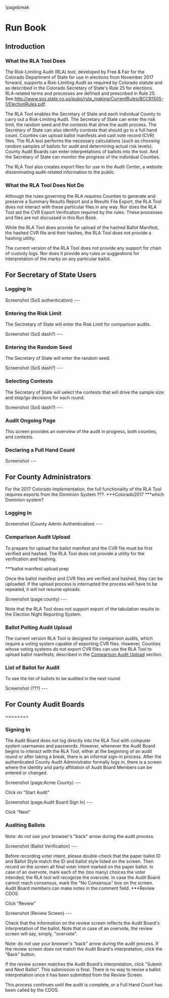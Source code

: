 \pagebreak

# Run Book 

## Introduction

### What the RLA Tool Does

The Risk-Limiting Audit (RLA) tool, developed by Free & Fair 
for the Colorado Department of
State for use in elections from November 2017 forward, supports a 
Risk-Limiting Audit as required by Colorado statute and 
as described in the Colorado Secretary of State's Rule 25 for
elections. RLA-related terms and processes are defined and prescribed in Rule 25.
See http://www.sos.state.co.us/pubs/rule_making/CurrentRules/8CCR1505-1/ElectionRules.pdf.

The RLA Tool enables the Secretary of State and each individual 
County to carry out a Risk-Limiting Audit. The Secretary of State can
enter the risk limit, the random seed and the contests that drive
the audit process. The Secretary of State can also identify 
contests that should go to a full hand count. Counties can upload
ballot manifests and cast vote record (CVR) files. The
RLA tool performs the necessary calculations (such as 
choosing random samples of ballots for audit and determining 
actual risk levels). County Audit Boards can 
enter interpretations of ballots into the tool. And the Secretary of
State can monitor the progress of the individual Counties.

The RLA Tool also creates export files for use in the Audit
Center, a website disseminating audit-related information
to the public.
 
### What the RLA Tool Does Not Do

Although the rules governing the RLA requires Counties to 
generate and preserve a Summary Results Report and a Results File Export, the 
RLA Tool does not interact with these particular files in any way. 
Nor does the RLA Tool aid the CVR Export Verification required by the 
rules. These processes and files are not discussed in this Run Book.

While the RLA Tool does provide for upload of the 
hashed Ballot Manifest, the hashed CVR file and their hashes, 
the RLA Tool does not provide a hashing utility.

The current version of the RLA Tool does not provide any support
for chain of custody logs. Nor does it provide any rules 
or suggestions for interpretation of the marks on any particular ballot. 

## For Secretary of State Users

### Logging In

Screenshot (SoS authentication) ---

### Entering the Risk Limit

The Sectretary of State will enter the Risk Limit for comparison audits.

Screenshot (SoS dash?) --- 

### Entering the Random Seed

The Secretary of State will enter the random seed.

Screenshot (SoS dash?) ---

### Selecting Contests

The Secretary of State will select the contests that will
drive the sample size and stop/go decisions for each round.

Screenshot (SoS dash?) ---

### Audit Ongoing Page

This screen provides an overview of the audit in progress, both
counties, and contests.

### Declaring a Full Hand Count

Screenshot ---

## For County Administrators

For the 2017 Colorado implementation, the full functionality of the RLA Tool
requires exports from the Dominion System ???. ***Colorado2017 ***which Dominion system?

### Logging In

Screenshot (County Admin Authentication) ---

### <a name="comparison-audit-upload"></a>Comparison Audit Upload

To prepare for upload the ballot manifest and the CVR file must be
first verified and hashed. The RLA Tool does not provide a utility for the 
verification and hashing.

***ballot manifest upload prep

Once the ballot manifest and CVR files are verified and hashed, 
they can be uploaded. If the upload process is interrupted the
process will have to be repeated, it will not resume uploads.

Screenshot (page:county) ---

Note that the RLA Tool does not support export of the
tabulation results to the Election Night Reporting System. 

### Ballot Polling Audit Upload

The current version RLA Tool is designed for comparison audits, which require a voting
system capable of exporting CVR files. However, Counties whose voting systems do not
export CVR files can use the RLA Tool to upload ballot manifests, described
in the [Comparison Audit Upload](#comparison-audit-upload) 
section.

### List of Ballot for Audit

To see the list of ballots to be audited in the next round.

Screenshot (???) ---

## For County Audit Boards

========

### Signing In

The Audit Board does not log directly into the RLA Tool with
computer system usernames and passwords. However, whenever 
the Audit Board begins to interact with the RLA Tool, either 
at the beginning of an audit round or after taking a break, 
there is an informal sign-in process. After the authenticated County Audit 
Administrator formally logs in, there is a screen where the identity and 
party affiliation of Audit Board Members can be entered or changed.

Screenshot (page:Acme County) ---

Click on "Start Audit"

Screenshot (page:Audit Board Sign In) ---

Click "Next"

### Auditing Ballots

Note: do *not* use your browser's "back" arrow during the audit process.

Screenshot (Ballot Verification) ---

Before recording voter intent, please double-check that the paper ballot
ID and Ballot Style match the ID and ballot style listed on the screen.
Then record on the screen all final voter intent marked on the paper ballot.
In case of an overvote, mark each of the (too many) choices the voter 
intended; the RLA tool will recognize the overvote. In case the Audit 
Board cannot reach consensus, mark the "No Consensus" box on the screen.
Audit Board members can make notes in the comment field.
***Review CDOS

Click "Review"

Screenshot (Review Screen) ---

Check that the information on the review screen reflects the 
Audit Board's interpretation of the ballot. Note that in case of 
an overvote, the review screen will say, simply, "overvote".

Note: do *not* use your browser's "back" arrow during the audit process.
If the review screen does not match the Audit Board's interpretation,
click the "Back" button.

If the review screen matches the Audit Board's interpretation,
click "Submit and Next Ballot". This submission is final. There 
is no way to revise a ballot interpretation once it has been submitted
from the Review Screen.

This process continues until the audit is complete, or a Full Hand Count
has been called by the CDOS.
